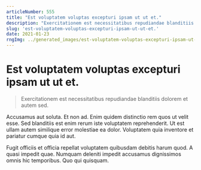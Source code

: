 ```yaml
---
articleNumber: 555
title: "Est voluptatem voluptas excepturi ipsam ut ut et."
description: "Exercitationem est necessitatibus repudiandae blanditiis dolorem et autem sed."
slug: 'est-voluptatem-voluptas-excepturi-ipsam-ut-ut-et.'
date: 2021-01-23
rngImg: ../generated_images/est-voluptatem-voluptas-excepturi-ipsam-ut-ut-et..jpg
---
```


# Est voluptatem voluptas excepturi ipsam ut ut et.

> Exercitationem est necessitatibus repudiandae blanditiis dolorem et autem sed.

Accusamus aut soluta. Et non ad. Enim quidem distinctio rem quos ut velit esse. Sed blanditiis est enim rerum iste voluptatem reprehenderit. Ut est ullam autem similique error molestiae ea dolor. Voluptatem quia inventore et pariatur cumque quia id aut.
 Fugit officiis et officia repellat voluptatem quibusdam debitis harum quod. A quasi impedit quae. Numquam deleniti impedit accusamus dignissimos omnis hic temporibus. Quo qui quisquam.

